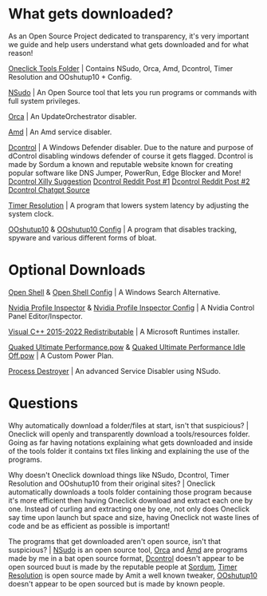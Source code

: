 # What gets downloaded?
As an Open Source Project dedicated to transparency, it's very important we guide and help users understand what gets downloaded and for what reason!

[Oneclick Tools Folder](https://github.com/QuakedK/Oneclick/raw/refs/heads/main/Downloads/OneclickTools.zip) | Contains NSudo, Orca, Amd, Dcontrol, Timer Resolution and OOshutup10 + Config.

[NSudo](https://github.com/M2TeamArchived/NSudo/releases/tag/9.0-Preview1) | An Open Source tool that lets you run programs or commands with full system privileges.

[Orca](https://github.com/QuakedK/Oneclick/blob/main/Scripts/Orca.bat) | An UpdateOrchestrator disabler.

[Amd](https://github.com/QuakedK/Oneclick/blob/main/Scripts/AMD%20Bloat.bat) | An Amd service disabler.

[Dcontrol](https://www.sordum.org/9480/defender-control-v2-1/) | A Windows Defender disabler. Due to the nature and purpose of dControl disabling windows defender of course it gets flagged. Dcontrol is made by Sordum a known and reputable website known for creating popular software like DNS Jumper, PowerRun, Edge Blocker and More!
[Dcontrol Xilly Suggestion](https://www.youtube.com/watch?v=8HM35kG3C7c)
[Dcontrol Reddit Post #1](https://www.reddit.com/r/antivirus/comments/172uziw/sordums_defender_control/)
[Dcontrol Reddit Post #2](https://www.reddit.com/r/windows/comments/tcqiwm/hey_guys_can_someone_say_if_dcontrol_is_safe_link/)
[Dcontrol Chatgpt Source](https://chatgpt.com/share/675358f0-a5d0-800d-97ca-b11fa24b5430)

[Timer Resolution](https://github.com/valleyofdoom/TimerResolution/releases/tag/SetTimerResolution-v1.0.0) | A program that lowers system latency by adjusting the system clock.

[OOshutup10](https://dl5.oo-software.com/files/ooshutup10/OOSU10.exe) & [OOshutup10 Config](https://drive.google.com/uc?export=download&id=1v7N241A58mn__45YSQCsn2lelrz7yR6_) | A program that disables tracking, spyware and various different forms of bloat.

# Optional Downloads
[Open Shell](https://github.com/Open-Shell/Open-Shell-Menu/releases/download/v4.4.191/OpenShellSetup_4_4_191.exe) & [Open Shell Config](https://github.com/QuakedK/Oneclick/blob/main/Downloads/OpenShellTheme.xml) | A Windows Search Alternative.

[Nvidia Profile Inspector](https://github.com/Orbmu2k/nvidiaProfileInspector/releases/download/2.4.0.4/nvidiaProfileInspector.zip) & [Nvidia Profile Inspector Config](https://github.com/QuakedK/Oneclick/blob/main/Downloads/QuakedOptimizedNVProflie.nip) | A Nvidia Control Panel Editor/Inspector.

[Visual C++ 2015-2022 Redistributable](https://aka.ms/vs/17/release/vc_redist.x64.exe) | A Microsoft Runtimes installer.

[Quaked Ultimate Performance.pow](https://github.com/QuakedK/Oneclick/blob/main/Downloads/QuakedUltimatePerformance.pow) & [Quaked Ultimate Performance Idle Off.pow](https://github.com/QuakedK/Oneclick/blob/main/Downloads/QuakedUltimatePerformanceIdleOff.pow) | A Custom Power Plan.

[Process Destroyer](https://github.com/QuakedK/Process-Destroyer/releases/download/tweak/Oneclick-Process-Destroyer-2.1.bat) | An advanced Service Disabler using NSudo.

# Questions
Why automatically download a folder/files at start, isn't that suspicious? | Oneclick will openly and transparently download a tools/resources folder. Going as far having notations explaining what gets downloaded and inside of the tools folder it contains txt files linking and explaining the use of the programs.

Why doesn't Oneclick download things like NSudo, Dcontrol, Timer Resolution and OOshutup10 from their original sites? | Oneclick automatically downloads a tools folder containing those program because it's more efficient then having Oneclick download and extract each one by one. Instead of curling and extracting one by one, not only does Oneclick say time upon launch but space and size, having Oneclick not waste lines of code and be as efficient as possible is important!

The programs that get downloaded aren't open source, isn't that suspicious? | [NSudo](https://github.com/M2TeamArchived/NSudo/releases/tag/9.0-Preview1) is an open source tool, [Orca](https://github.com/QuakedK/Oneclick/blob/main/Scripts/Orca.bat) and [Amd](https://github.com/QuakedK/Oneclick/blob/main/Scripts/AMD%20Bloat.bat) are programs made by me in a bat open source format, [Dcontrol](https://www.sordum.org/9480/defender-control-v2-1/) doesn't appear to be open sourced buut is made by the reputable people at [Sordum](https://www.sordum.org/), [Timer Resolution](https://github.com/valleyofdoom/TimerResolution/releases/tag/SetTimerResolution-v1.0.0) is open source made by Amit a well known tweaker, [OOshutup10](https://dl5.oo-software.com/files/ooshutup10/OOSU10.exe) doesn't appear to be open sourced but is made by known people. 
